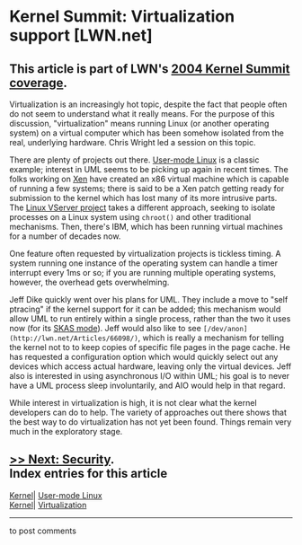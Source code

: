 # Kernel Summit: Virtualization support [LWN.net]

This article is part of LWN's [2004 Kernel Summit coverage](/Articles/KernelSummit2004/).   
---  
Virtualization is an increasingly hot topic, despite the fact that people often do not seem to understand what it really means. For the purpose of this discussion, "virtualization" means running Linux (or another operating system) on a virtual computer which has been somehow isolated from the real, underlying hardware. Chris Wright led a session on this topic. 

There are plenty of projects out there. [User-mode Linux](http://user-mode-linux.sourceforge.net/) is a classic example; interest in UML seems to be picking up again in recent times. The folks working on [Xen](http://www.cl.cam.ac.uk/Research/SRG/netos/xen/) have created an x86 virtual machine which is capable of running a few systems; there is said to be a Xen patch getting ready for submission to the kernel which has lost many of its more intrusive parts. The [Linux VServer project](http://www.linux-vserver.org/) takes a different approach, seeking to isolate processes on a Linux system using `chroot()` and other traditional mechanisms. Then, there's IBM, which has been running virtual machines for a number of decades now. 

One feature often requested by virtualization projects is tickless timing. A system running one instance of the operating system can handle a timer interrupt every 1ms or so; if you are running multiple operating systems, however, the overhead gets overwhelming. 

Jeff Dike quickly went over his plans for UML. They include a move to "self ptracing" if the kernel support for it can be added; this mechanism would allow UML to run entirely within a single process, rather than the two it uses now (for its [SKAS mode](http://user-mode-linux.sourceforge.net/skas.html)). Jeff would also like to see `[/dev/anon](http://lwn.net/Articles/66098/)`, which is really a mechanism for telling the kernel not to to keep copies of specific file pages in the page cache. He has requested a configuration option which would quickly select out any devices which access actual hardware, leaving only the virtual devices. Jeff also is interested in using asynchronous I/O within UML; his goal is to never have a UML process sleep involuntarily, and AIO would help in that regard. 

While interest in virtualization is high, it is not clear what the kernel developers can do to help. The variety of approaches out there shows that the best way to do virtualization has not yet been found. Things remain very much in the exploratory stage. 

[>> Next: Security](/Articles/94572/).  
Index entries for this article  
---  
[Kernel](/Kernel/Index)| [User-mode Linux](/Kernel/Index#User-mode_Linux)  
[Kernel](/Kernel/Index)| [Virtualization](/Kernel/Index#Virtualization)  
  


* * *

to post comments 
